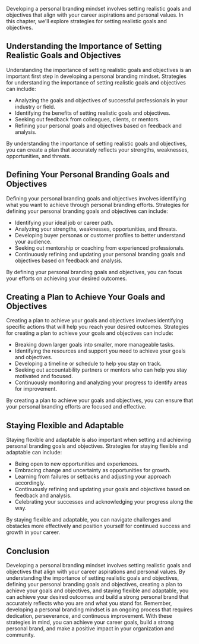 
Developing a personal branding mindset involves setting realistic goals and objectives that align with your career aspirations and personal values. In this chapter, we'll explore strategies for setting realistic goals and objectives.

Understanding the Importance of Setting Realistic Goals and Objectives
----------------------------------------------------------------------

Understanding the importance of setting realistic goals and objectives is an important first step in developing a personal branding mindset. Strategies for understanding the importance of setting realistic goals and objectives can include:

* Analyzing the goals and objectives of successful professionals in your industry or field.
* Identifying the benefits of setting realistic goals and objectives.
* Seeking out feedback from colleagues, clients, or mentors.
* Refining your personal goals and objectives based on feedback and analysis.

By understanding the importance of setting realistic goals and objectives, you can create a plan that accurately reflects your strengths, weaknesses, opportunities, and threats.

Defining Your Personal Branding Goals and Objectives
----------------------------------------------------

Defining your personal branding goals and objectives involves identifying what you want to achieve through personal branding efforts. Strategies for defining your personal branding goals and objectives can include:

* Identifying your ideal job or career path.
* Analyzing your strengths, weaknesses, opportunities, and threats.
* Developing buyer personas or customer profiles to better understand your audience.
* Seeking out mentorship or coaching from experienced professionals.
* Continuously refining and updating your personal branding goals and objectives based on feedback and analysis.

By defining your personal branding goals and objectives, you can focus your efforts on achieving your desired outcomes.

Creating a Plan to Achieve Your Goals and Objectives
----------------------------------------------------

Creating a plan to achieve your goals and objectives involves identifying specific actions that will help you reach your desired outcomes. Strategies for creating a plan to achieve your goals and objectives can include:

* Breaking down larger goals into smaller, more manageable tasks.
* Identifying the resources and support you need to achieve your goals and objectives.
* Developing a timeline or schedule to help you stay on track.
* Seeking out accountability partners or mentors who can help you stay motivated and focused.
* Continuously monitoring and analyzing your progress to identify areas for improvement.

By creating a plan to achieve your goals and objectives, you can ensure that your personal branding efforts are focused and effective.

Staying Flexible and Adaptable
------------------------------

Staying flexible and adaptable is also important when setting and achieving personal branding goals and objectives. Strategies for staying flexible and adaptable can include:

* Being open to new opportunities and experiences.
* Embracing change and uncertainty as opportunities for growth.
* Learning from failures or setbacks and adjusting your approach accordingly.
* Continuously refining and updating your goals and objectives based on feedback and analysis.
* Celebrating your successes and acknowledging your progress along the way.

By staying flexible and adaptable, you can navigate challenges and obstacles more effectively and position yourself for continued success and growth in your career.

Conclusion
----------

Developing a personal branding mindset involves setting realistic goals and objectives that align with your career aspirations and personal values. By understanding the importance of setting realistic goals and objectives, defining your personal branding goals and objectives, creating a plan to achieve your goals and objectives, and staying flexible and adaptable, you can achieve your desired outcomes and build a strong personal brand that accurately reflects who you are and what you stand for. Remember, developing a personal branding mindset is an ongoing process that requires dedication, perseverance, and continuous improvement. With these strategies in mind, you can achieve your career goals, build a strong personal brand, and make a positive impact in your organization and community.
